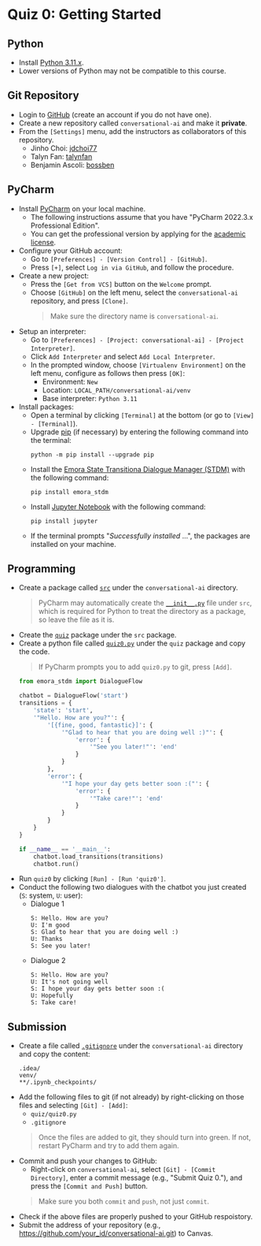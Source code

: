 # Quiz 0: Getting Started

## Python

* Install [Python 3.11.x](https://www.python.org/downloads/).
* Lower versions of Python may not be compatible to this course.

## Git Repository

* Login to [GitHub](https://github.com) (create an account if you do not have one).
* Create a new repository called `conversational-ai` and make it **private**.
* From the `[Settings]` menu, add the instructors as collaborators of this repository.
  * Jinho Choi: [jdchoi77](https://github.com/jdchoi77)
  * Talyn Fan: [talynfan](https://github.com/talynfan)
  * Benjamin Ascoli: [bossben](https://github.com/bossben)

## PyCharm

* Install [PyCharm](https://www.jetbrains.com/pycharm/download/) on your local machine.
  * The following instructions assume that you have "PyCharm 2022.3.x Professional Edition".
  * You can get the professional version by applying for the [academic license](https://www.jetbrains.com/student/).
* Configure your GitHub account:
  * Go to `[Preferences] - [Version Control] - [GitHub]`.
  * Press `[+]`, select `Log in via GitHub`, and follow the procedure.
    <!-- > If you are using two-factor authentication, click `[Use Token]` and login with your [personal access token](https://help.github.com/articles/creating-a-personal-access-token-for-the-command-line/). -->
* Create a new project:
  * Press the `[Get from VCS]` button on the `Welcome` prompt.
  * Choose `[GitHub]` on the left menu, select the `conversational-ai` repository, and press `[Clone]`.
    > Make sure the directory name is `conversational-ai`.
* Setup an interpreter:
  * Go to `[Preferences] - [Project: conversational-ai] - [Project Interpreter]`.
  * Click `Add Interpreter` and select `Add Local Interpreter`.
  * In the prompted window, choose `[Virtualenv Environment]` on the left menu, configure as follows then press `[OK]`:
    - Environment: `New`
    - Location: `LOCAL_PATH/conversational-ai/venv`
    - Base interpreter: `Python 3.11`
* Install packages:
  * Open a terminal by clicking `[Terminal]` at the bottom (or go to `[View] - [Terminal]`).
  * Upgrade [pip](https://pypi.org/project/pip/) (if necessary) by entering the following command into the terminal:
    ```
    python -m pip install --upgrade pip
    ```
  * Install the [Emora State Transitiona Dialogue Manager (STDM)](https://github.com/emora-chat/emora_stdm) with the following command:
    ```
    pip install emora_stdm
    ```
  * Install [Jupyter Notebook](http://jupyter.readthedocs.io/en/latest/install.html) with the following command:
    ```
    pip install jupyter
    ```
  * If the terminal prompts "_Successfully installed_ ...", the packages are installed on your machine.

## Programming

* Create a package called [`src`](../../src/) under the `conversational-ai` directory. 
  > PyCharm may automatically create the [`__init__.py`](../../src/__init__.py) file under `src`, which is required for Python to treat the directory as a package, so leave the file as it is.
* Create the [`quiz`](../src/quiz/) package under the `src` package.
* Create a python file called [`quiz0.py`](../../src/quiz/quiz0.py) under the `quiz` package and copy the code.
  > If PyCharm prompts you to add `quiz0.py` to git, press `[Add]`.
  ```python
  from emora_stdm import DialogueFlow

  chatbot = DialogueFlow('start')
  transitions = {
      'state': 'start',
      '"Hello. How are you?"': {
          '[{fine, good, fantastic}]': {
              '"Glad to hear that you are doing well :)"': {
                  'error': {
                      '"See you later!"': 'end'
                  }
              }
          },
          'error': {
              '"I hope your day gets better soon :("': {
                  'error': {
                      '"Take care!"': 'end'
                  }
              }
          }
      }
  }

  if __name__ == '__main__':
      chatbot.load_transitions(transitions)
      chatbot.run()
  ```
* Run `quiz0` by clicking `[Run] - [Run 'quiz0']`.
* Conduct the following two dialogues with the chatbot you just created (`S`: system, `U`: user):
  * Dialogue 1 
    ```
    S: Hello. How are you?
    U: I'm good
    S: Glad to hear that you are doing well :)
    U: Thanks
    S: See you later!
    ```
  * Dialogue 2
    ```
    S: Hello. How are you?
    U: It's not going well
    S: I hope your day gets better soon :(
    U: Hopefully
    S: Take care!
    ```

## Submission

* Create a file called [`.gitignore`](../../.gitignore) under the `conversational-ai` directory and copy the content:
  ```
  .idea/
  venv/
  **/.ipynb_checkpoints/
  ```
* Add the following files to git (if not already) by right-clicking on those files and selecting `[Git] - [Add]`:
  * `quiz/quiz0.py`
  * `.gitignore`
  > Once the files are added to git, they should turn into green. If not, restart PyCharm and try to add them again.
* Commit and push your changes to GitHub:
  * Right-click on `conversational-ai`, select `[Git] - [Commit Directory]`, enter a commit message (e.g., "Submit Quiz 0."), and press the `[Commit and Push]` button.
  > Make sure you both `commit` and `push`, not just `commit`.
* Check if the above files are properly pushed to your GitHub respoistory.
* Submit the address of your repository (e.g., https://github.com/your_id/conversational-ai.git) to Canvas.
